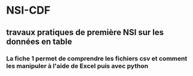 # NSI-CDF
## travaux pratiques de première NSI sur les données en table
### La fiche 1 permet de comprendre les fichiers csv et comment les manipuler à l'aide de Excel puis avec python
### 
